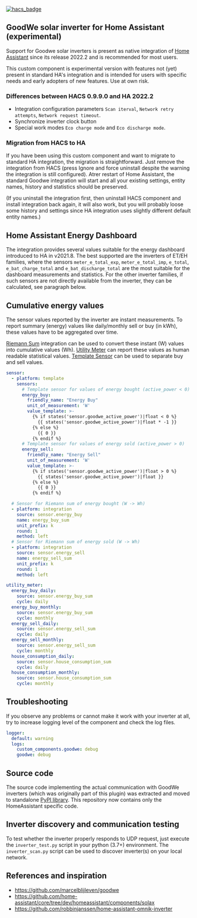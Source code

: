 [![hacs_badge](https://img.shields.io/badge/HACS-Default-orange.svg?style=for-the-badge)](https://github.com/custom-components/hacs)

## GoodWe solar inverter for Home Assistant (experimental)

Support for Goodwe solar inverters is present as native integration of [Home Assistant](https://www.home-assistant.io/integrations/goodwe/) since its release 2022.2 and is recommended for most users.

This custom component is experimental version with features not (yet) present in standard HA's integration and is intended for users with specific needs and early adopters of new features.
Use at own risk.

### Differences between HACS 0.9.9.0 and HA 2022.2

- Integration configuration parameters `Scan iterval`, `Network retry attempts`, `Network request timeout`.
- Synchronize inverter clock button
- Special work modes `Eco charge mode` and `Eco discharge mode`.

### Migration from HACS to HA

If you have been using this custom component and want to migrate to standard HA integration, the migration is straightforward. Just remove the integration from HACS (press Ignore and force uninstall despite the warning the integration is still configured). Atrer restart of Home Assistant, the standard Goodwe integration will start and all your existing settings, entity names, history and statistics should be preserved.

(If you uninstall the integration first, then uninstall HACS component and install integration back again, it will also work, but you will probably loose some history and settings since HA integration uses slightly different default entity names.)

## Home Assistant Energy Dashboard

The integration provides several values suitable for the energy dashboard introduced to HA in v2021.8.
The best supported are the inverters of ET/EH families, where the sensors `meter_e_total_exp`, `meter_e_total_imp`, `e_total`, `e_bat_charge_total` and `e_bat_discharge_total` are the most suitable for the dashboard measurements and statistics.
For the other inverter families, if such sensors are not directly available from the inverter, they can be calculated, see paragraph below.

## Cumulative energy values

The sensor values reported by the inverter are instant measurements.
To report summary (energy) values like daily/monthly sell or buy (in kWh), these values have to be aggregated over time.

[Riemann Sum](https://www.home-assistant.io/integrations/integration/) integration can be used to convert these instant (W) values into cumulative values (Wh).
[Utility Meter](https://www.home-assistant.io/integrations/utility_meter) can report these values as human readable statistical values.
[Template Sensor](https://www.home-assistant.io/integrations/template/) can be used to separate buy and sell values.

```YAML
sensor:
  - platform: template
    sensors:
      # Template sensor for values of energy bought (active_power < 0)
      energy_buy:
        friendly_name: "Energy Buy"
        unit_of_measurement: 'W'
        value_template: >-
          {% if states('sensor.goodwe_active_power')|float < 0 %}
            {{ states('sensor.goodwe_active_power')|float * -1 }}
          {% else %}
            {{ 0 }}
          {% endif %}
      # Template sensor for values of energy sold (active_power > 0)
      energy_sell:
        friendly_name: "Energy Sell"
        unit_of_measurement: 'W'
        value_template: >-
          {% if states('sensor.goodwe_active_power')|float > 0 %}
            {{ states('sensor.goodwe_active_power')|float }}
          {% else %}
            {{ 0 }}
          {% endif %}

  # Sensor for Riemann sum of energy bought (W -> Wh)
  - platform: integration
    source: sensor.energy_buy
    name: energy_buy_sum
    unit_prefix: k
    round: 1
    method: left
  # Sensor for Riemann sum of energy sold (W -> Wh)
  - platform: integration
    source: sensor.energy_sell
    name: energy_sell_sum
    unit_prefix: k
    round: 1
    method: left

utility_meter:
  energy_buy_daily:
    source: sensor.energy_buy_sum
    cycle: daily
  energy_buy_monthly:
    source: sensor.energy_buy_sum
    cycle: monthly
  energy_sell_daily:
    source: sensor.energy_sell_sum
    cycle: daily
  energy_sell_monthly:
    source: sensor.energy_sell_sum
    cycle: monthly
  house_consumption_daily:
    source: sensor.house_consumption_sum
    cycle: daily
  house_consumption_monthly:
    source: sensor.house_consumption_sum
    cycle: monthly
```

## Troubleshooting

If you observe any problems or cannot make it work with your inverter at all, try to increase logging level of the component and check the log files.

```YAML
logger:
  default: warning
  logs:
    custom_components.goodwe: debug
    goodwe: debug
```

## Source code

The source code implementing the actual communication with GoodWe inverters (which was originally part of this plugin) was extracted and moved to standalone [PyPI library](https://pypi.org/project/goodwe/). This repository now contains only the HomeAssistant specific code.

## Inverter discovery and communication testing

To test whether the inverter properly responds to UDP request, just execute the `inverter_test.py` script in your python (3.7+) environment.
The `inverter_scan.py` script can be used to discover inverter(s) on your local network.

## References and inspiration

- https://github.com/marcelblijleven/goodwe
- https://github.com/home-assistant/core/tree/dev/homeassistant/components/solax
- https://github.com/robbinjanssen/home-assistant-omnik-inverter

